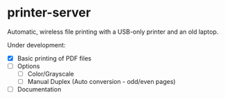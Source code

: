 # printer-server
Automatic, wireless file printing with a USB-only printer and an old laptop.

Under development:

- [x] Basic printing of PDF files
- [ ] Options
  - [ ] Color/Grayscale
  - [ ] Manual Duplex (Auto conversion - odd/even pages)
- [ ] Documentation
